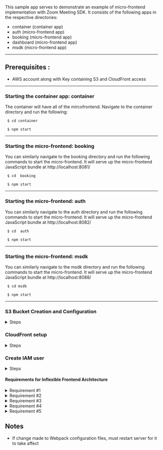 
This sample app serves to demonstrate an example of micro-frontend implementation with Zoom Meeting SDK. It consists of the following apps in the respective directories:

* container (container app)
* auth (micro-frontend app)
* booking (micro-frontend app)
* dashboard (micro-frontend app)
* msdk (micro-frontend app)
---
## Prerequisites :
* AWS account along with Key containing  S3 and CloudFront access
---
### Starting the container app: container
The container will have all of the mircofrontend. Navigate to the container directory and run the following:

```
 $ cd container 
 
 $ npm start 

```
---
### Starting the micro-frontend: booking
You can similarly navigate to the booking directory and run the following commands to start the micro-frontend. It will serve up the micro-frontend JavaScript bundle at http://localhost:8081/

```
 $ cd  booking 
 
 $ npm start 
```
---
### Starting the micro-frontend: auth
You can similarly navigate to the auth directory and run the following commands to start the micro-frontend. It will serve up the micro-frontend JavaScript bundle at http://localhost:8082/

```
 $ cd  auth 
 
 $ npm start 
```
---
### Starting the micro-frontend: msdk 
You can similarly navigate to the msdk directory and run the following commands to start the micro-frontend. It will serve up the micro-frontend JavaScript bundle at http://localhost:8088/

```
 $ cd msdk  
 
 $ npm start 
```
---
### S3 Bucket Creation and Configuration
<details>
<summary> Steps </summary>
<ul>
<li> Go to AWS Management Console and use the search bar to find S3 </li>
<li> Click Create Bucket</li>
<li> Specify an AWS Region</li>
<li> Provide unique Bucket Name and click Create Bucket</li>
<li> Click the new Bucket you have created from the Bucket list.</li>
<li>Select Properties</li>
<li>Scroll down to Static website hosting and click Edit</li>
<li>Change to Enable</li>
<li>Enter index.html in the Index document field</li>
<li>Click Edit in Block all public access</li>
<li>Untick the Block all public access box.</li>
<li>Click Save changes</li>
<li>Type confirm in the field and click Confirm</li>
<li>Find the Bucket Policy and click Edit</li>
<li>Click Policy generator</li>
<li>Change Policy type to S3 Bucket Policy</li>
<li>Set Principle to *</li>
<li> Copy the S3 bucket ARN to add to the ARN field and add /* to the end.
eg: arn:aws:s3:::mfe-dashboard/*</li>
<li>Click Add Statement</li>
<li>Set Principle to *</li>
<li>Click Generate Policy</li>
<li>Copy paste the generated policy text to the Policy editor</li>
<li>Click Save changes</li>

</ul>
</details>

### CloudFront setup
<details>
<summary> Steps </summary>
<ul>
<li> Go to AWS Management Console and use the search bar to find CloudFront </li>
<li>Click Create distribution</li>
<li> Set Origin domain to your S3 bucket</li>
<li> Find the Default cache behavior section and change Viewer protocol policy to Redirect HTTP to HTTPS</li>
<li> Scroll down and click Create Distribution.</li>
<li>After Distribution creation has finalized click the Distribution from the list, find its Settings and click Edit</li>
<li>Scroll down to Static website hosting and click Edit</li>
<li>Scroll down to find the Default root object field and enter /container/latest/index.html</li>
<li>Click Save changes</li>
<li>Click Error pages</li>
<li>Click Create custom error response</li>
<li>Change HTTP error code to 403: Forbidden</li>
<li>Change Customize error response to Yes</li>
<li>Set Response page path to /container/latest/index.html</li>
<li>Set HTTP Response Code to 200: OK</li>
</details>

### Create IAM user
<details>
<summary> Steps </summary>
<ul>
<li> Go to AWS Management Console and use the search bar to find IAM</li>
<li>In IAM dashboard, click Users in the left sidebar</li>
<li> Click Add Users</li>
<li> Enter a unique name in the User name field</li>
<li>In Select AWS credential type tick Access Key - Programmatic access</li>
<li>Click Next: Permissions</li>
<li>Select Attach existing policies directly</li>
<li>Use search bar to find and tick AmazonS3FullAccess and CloudFrontFullAccess</li>
<li>Click Next: Tags</li>
<li>Click Next: Review</li>
<li>Click Create user</li>
</details>

#### Requirements for Inflexible Frontend Architecture
<details>
<summary> Requirement #1 </summary>
<ul>
<li> Zero coupling between child projects </li>
<li> No importing of functions/objects/classes./etc</li>
<li> No shared state</li>
<li> Shared libraries through Module Federation System is okay</li>
</ul>
</details>

<details>
<summary> Requirement #2 </summary>
<ul>
<li> Nero-zero coupling between container and child apps </li>
<li> Container shouldn't assume that a child is using a particular framework</li>
<li> Any necessary communication done with callbacks or simple events</li>
</ul>
</details>

<details>
<summary> Requirement #3 </summary>
<ul>
<li> CSS from one project shouldn’t affect another, CSS should be scoped and not shared. Change to one project, should not affect another.</li>
</ul>
</details>

<details>
<summary> Requirement #4 </summary>
<ul>
<li> Version Control (mono-repo vs separate shouldn’t have any impact on the overall project) </li>
</ul>
</details>

<details>
<summary> Requirement #5 </summary>
<ul>
<li> Container should be able to decide to always use the latest version of a mirco-frontend or specify version </li>
<ul>
<li> (1) Container will always use the latest version of a chid app (doesn’t require a redeploy of container)   </li>
<li> (2) Container can specify exactly what version of a child it wants to use (requires a redeploy change)</li>
</ul>
</ul>
</details>
 

## Notes
* If change made to Webpack configuration files, must restart server for it to take affect
